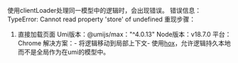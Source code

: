 使用clientLoader处理同一模型中的逻辑时，会出现错误。
错误信息：TypeError: Cannot read property 'store' of undefined
重现步骤：

1. 直接加载页面
   Umi版本：@umijs/max："^4.0.13"
   Node版本：v18.7.0
   平台：Chrome
   解决方案：- 将逻辑移动到局部上下文- 使用[hox](https://github.com/umijs/hox)，允许逻辑持久本地而不是全局作为在umi的模型中。
